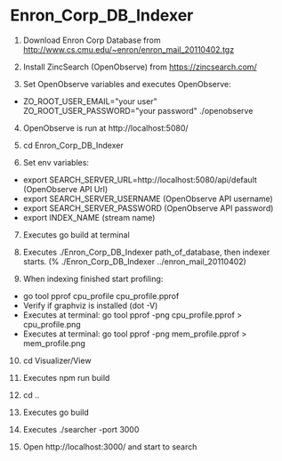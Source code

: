 # Enron_Corp_DB_Indexer

1. Download Enron Corp Database from http://www.cs.cmu.edu/~enron/enron_mail_20110402.tgz

2. Install ZincSearch (OpenObserve) from https://zincsearch.com/

3. Set OpenObserve variables and executes OpenObserve:
- ZO_ROOT_USER_EMAIL="your user" ZO_ROOT_USER_PASSWORD="your password" ./openobserve

4. OpenObserve is run at http://localhost:5080/ 

5. cd Enron_Corp_DB_Indexer

6. Set env variables:
- export SEARCH_SERVER_URL=http://localhost:5080/api/default (OpenObserve API Url) 
- export SEARCH_SERVER_USERNAME (OpenObserve API username)
- export SEARCH_SERVER_PASSWORD (OpenObserve API password)
- export INDEX_NAME (stream name)

7. Executes go build at terminal

8. Executes ./Enron_Corp_DB_Indexer path_of_database, then indexer starts. (% ./Enron_Corp_DB_Indexer ../enron_mail_20110402)

9. When indexing finished start profiling:
- go tool pprof cpu_profile cpu_profile.pprof
- Verify if graphviz is installed (dot -V)
- Executes at terminal: go tool pprof -png cpu_profile.pprof > cpu_profile.png
- Executes at terminal: go tool pprof -png mem_profile.pprof > mem_profile.png


10. cd Visualizer/View

11. Executes npm run build

12. cd ..

13. Executes go build

14. Executes ./searcher -port 3000

15. Open http://localhost:3000/ and start to search
